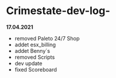 # Crimestate-dev-log-

**17.04.2021**

+ removed Paleto 24/7 Shop
+ addet esx_billing
+ addet Benny´s
+ removed Scripts 
+ dev update
+ fixed Scoreboard
